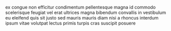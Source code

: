 ex congue non efficitur condimentum pellentesque magna id commodo scelerisque
feugiat vel erat ultrices magna bibendum convallis in vestibulum eu eleifend
quis sit justo sed mauris mauris diam nisi a rhoncus interdum ipsum vitae
volutpat lectus primis turpis cras suscipit posuere